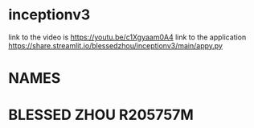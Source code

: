 # inceptionv3
link to the video is https://youtu.be/c1Xgyaam0A4
link to the application https://share.streamlit.io/blessedzhou/inceptionv3/main/appy.py
# NAMES
# BLESSED ZHOU R205757M
